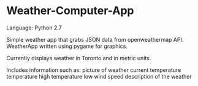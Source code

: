 # Weather-Computer-App

Language: Python 2.7

Simple weather app that grabs JSON data from openweathermap API.
WeatherApp written using pygame for graphics.

Currently displays weather in Toronto and in metric units.

Includes information such as:
  picture of weather
  current temperature
  temperature high
  temperature low
  wind speed
  description of the weather
